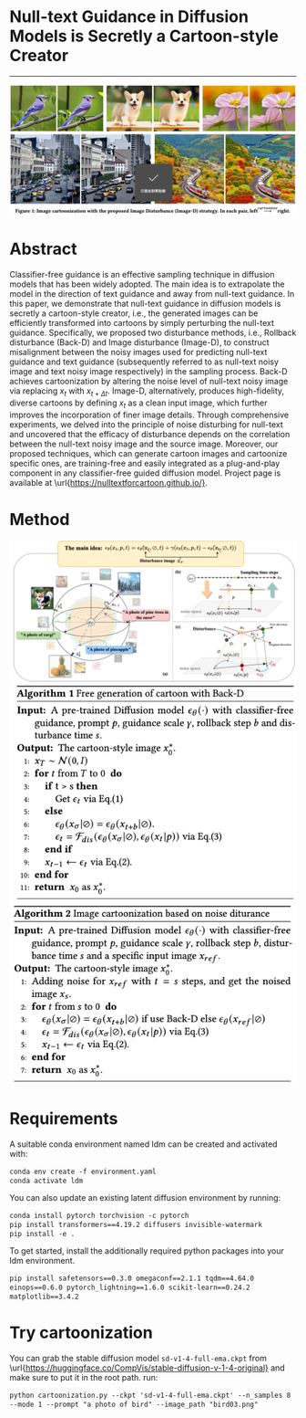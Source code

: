 # Null-text Guidance in Diffusion Models is Secretly a Cartoon-style Creator
--------
![](githubshow/figure1.png)


# Abstract
Classifier-free guidance is an effective sampling technique in diffusion models that has been widely adopted. The main idea is to extrapolate the model in the direction of text guidance and away from null-text guidance. In this paper, we demonstrate that null-text guidance in diffusion models is secretly a cartoon-style creator, i.e., the generated images can be efficiently transformed into cartoons by simply perturbing the null-text guidance. Specifically, we proposed two disturbance methods, i.e., Rollback disturbance (Back-D) and Image disturbance (Image-D), to construct misalignment between the noisy images used for predicting null-text guidance and text guidance (subsequently referred to as null-text noisy image and text noisy image respectively) in the sampling process. Back-D achieves cartoonization by altering the noise level of null-text noisy image via replacing $x_t$ with $x_{t+\Delta t}$. Image-D, alternatively, produces high-fidelity, diverse cartoons by defining $x_t$ as a clean input image, which further improves the incorporation of finer image details. Through comprehensive experiments, we delved into the principle of noise disturbing for null-text and uncovered that the efficacy of disturbance depends on the correlation between the null-text noisy image and the source image. Moreover, our proposed techniques, which can generate cartoon images and cartoonize specific ones, are training-free and easily integrated as a plug-and-play component in any classifier-free guided diffusion model. Project page is available at \url{https://nulltextforcartoon.github.io/}.

# Method
![](githubshow/method.png)
![](githubshow/algorithm1.png)
![](githubshow/algorithm2.png)

# Requirements
A suitable conda environment named ldm can be created and activated with:

```
conda env create -f environment.yaml
conda activate ldm
```

You can also update an existing latent diffusion environment by running:
```
conda install pytorch torchvision -c pytorch
pip install transformers==4.19.2 diffusers invisible-watermark
pip install -e .
```


To get started, install the additionally required python packages into your ldm environment.
```
pip install safetensors==0.3.0 omegaconf==2.1.1 tqdm==4.64.0 einops==0.6.0 pytorch_lightning==1.6.0 scikit-learn==0.24.2 matplotlib==3.4.2 
```

# Try cartoonization
You can grab the stable diffusion model ```sd-v1-4-full-ema.ckpt``` from \url{https://huggingface.co/CompVis/stable-diffusion-v-1-4-original} and make sure to put it in the root path. 
run:
```
python cartoonization.py --ckpt 'sd-v1-4-full-ema.ckpt' --n_samples 8 --mode 1 --prompt "a photo of bird" --image_path "bird03.png"
```
